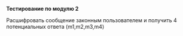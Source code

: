 **Тестирование по модулю 2**

Расшифровать сообщение законным пользователем и получить 4 потенциальных ответа (m1,m2,m3,m4)
